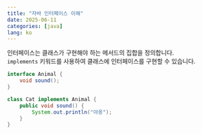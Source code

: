 ```yaml
---
title: "자바 인터페이스 이해"
date: 2025-06-11
categories: [java]
lang: ko
---
```


인터페이스는 클래스가 구현해야 하는 메서드의 집합을 정의합니다.  
`implements` 키워드를 사용하여 클래스에 인터페이스를 구현할 수 있습니다.

```java
interface Animal {
    void sound();
}

class Cat implements Animal {
    public void sound() {
        System.out.println("야옹");
    }
}